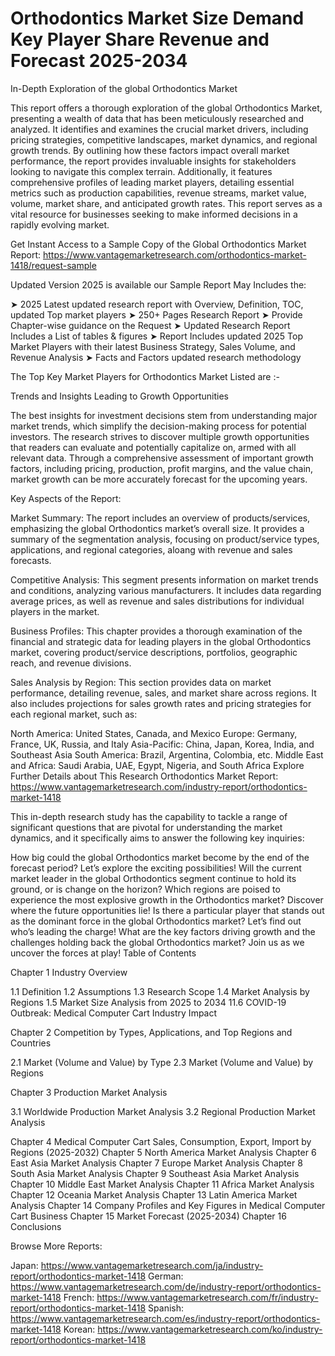 # Orthodontics Market Size Demand Key Player Share Revenue and Forecast 2025-2034
In-Depth Exploration of the global Orthodontics Market

This report offers a thorough exploration of the global Orthodontics Market, presenting a wealth of data that has been meticulously researched and analyzed. It identifies and examines the crucial market drivers, including pricing strategies, competitive landscapes, market dynamics, and regional growth trends. By outlining how these factors impact overall market performance, the report provides invaluable insights for stakeholders looking to navigate this complex terrain. Additionally, it features comprehensive profiles of leading market players, detailing essential metrics such as production capabilities, revenue streams, market value, volume, market share, and anticipated growth rates. This report serves as a vital resource for businesses seeking to make informed decisions in a rapidly evolving market.

Get Instant Access to a Sample Copy of the Global Orthodontics Market Report: https://www.vantagemarketresearch.com/orthodontics-market-1418/request-sample

Updated Version 2025 is available our Sample Report May Includes the:

➤ 2025 Latest updated research report with Overview, Definition, TOC, updated Top market players
➤ 250+ Pages Research Report
➤ Provide Chapter-wise guidance on the Request
➤ Updated Research Report Includes a List of tables & figures
➤ Report Includes updated 2025 Top Market Players with their latest Business Strategy, Sales Volume, and Revenue Analysis
➤ Facts and Factors updated research methodology

The Top Key Market Players for Orthodontics Market Listed are :-

Trends and Insights Leading to Growth Opportunities

The best insights for investment decisions stem from understanding major market trends, which simplify the decision-making process for potential investors. The research strives to discover multiple growth opportunities that readers can evaluate and potentially capitalize on, armed with all relevant data. Through a comprehensive assessment of important growth factors, including pricing, production, profit margins, and the value chain, market growth can be more accurately forecast for the upcoming years.

Key Aspects of the Report:

Market Summary: The report includes an overview of products/services, emphasizing the global Orthodontics market’s overall size. It provides a summary of the segmentation analysis, focusing on product/service types, applications, and regional categories, aloang with revenue and sales forecasts.

Competitive Analysis: This segment presents information on market trends and conditions, analyzing various manufacturers. It includes data regarding average prices, as well as revenue and sales distributions for individual players in the market.

Business Profiles: This chapter provides a thorough examination of the financial and strategic data for leading players in the global Orthodontics market, covering product/service descriptions, portfolios, geographic reach, and revenue divisions.

Sales Analysis by Region: This section provides data on market performance, detailing revenue, sales, and market share across regions. It also includes projections for sales growth rates and pricing strategies for each regional market, such as:

North America: United States, Canada, and Mexico
Europe: Germany, France, UK, Russia, and Italy
Asia-Pacific: China, Japan, Korea, India, and Southeast Asia
South America: Brazil, Argentina, Colombia, etc.
Middle East and Africa: Saudi Arabia, UAE, Egypt, Nigeria, and South Africa
Explore Further Details about This Research Orthodontics Market Report: https://www.vantagemarketresearch.com/industry-report/orthodontics-market-1418

This in-depth research study has the capability to tackle a range of significant questions that are pivotal for understanding the market dynamics, and it specifically aims to answer the following key inquiries:

How big could the global Orthodontics market become by the end of the forecast period? Let’s explore the exciting possibilities!
Will the current market leader in the global Orthodontics segment continue to hold its ground, or is change on the horizon?
Which regions are poised to experience the most explosive growth in the Orthodontics market? Discover where the future opportunities lie!
Is there a particular player that stands out as the dominant force in the global Orthodontics market? Let’s find out who’s leading the charge!
What are the key factors driving growth and the challenges holding back the global Orthodontics market? Join us as we uncover the forces at play!
Table of Contents

Chapter 1 Industry Overview

1.1 Definition
1.2 Assumptions
1.3 Research Scope
1.4 Market Analysis by Regions
1.5 Market Size Analysis from 2025 to 2034
11.6 COVID-19 Outbreak: Medical Computer Cart Industry Impact

Chapter 2 Competition by Types, Applications, and Top Regions and Countries

2.1 Market (Volume and Value) by Type
2.3 Market (Volume and Value) by Regions

Chapter 3 Production Market Analysis

3.1 Worldwide Production Market Analysis
3.2 Regional Production Market Analysis

Chapter 4 Medical Computer Cart Sales, Consumption, Export, Import by Regions (2025-2032)
Chapter 5 North America Market Analysis
Chapter 6 East Asia Market Analysis
Chapter 7 Europe Market Analysis
Chapter 8 South Asia Market Analysis
Chapter 9 Southeast Asia Market Analysis
Chapter 10 Middle East Market Analysis
Chapter 11 Africa Market Analysis
Chapter 12 Oceania Market Analysis
Chapter 13 Latin America Market Analysis
Chapter 14 Company Profiles and Key Figures in Medical Computer Cart Business
Chapter 15 Market Forecast (2025-2034)
Chapter 16 Conclusions

Browse More Reports:

Japan: https://www.vantagemarketresearch.com/ja/industry-report/orthodontics-market-1418
German: https://www.vantagemarketresearch.com/de/industry-report/orthodontics-market-1418
French: https://www.vantagemarketresearch.com/fr/industry-report/orthodontics-market-1418
Spanish: https://www.vantagemarketresearch.com/es/industry-report/orthodontics-market-1418
Korean: https://www.vantagemarketresearch.com/ko/industry-report/orthodontics-market-1418
